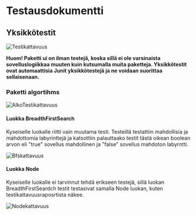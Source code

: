 # Testausdokumentti

## Yksikkötestit

![Testikattavuus](https://github.com/SIholin/tiralabra-Labyrintti/blob/master/documentation/ensimm%C3%A4inenKuva.png)

**Huom! Paketti ui on ilman testejä, koska sillä ei ole varsinaista sovelluslogiikkaa muuten kuin kutsumalla muita paketteja. Yksikkötestit ovat automaattisia Junit yksikkötestejä ja ne voidaan suorittaa sellaisenaan.**

### Paketti algortihms 

![AlkoTestikattavuus](https://github.com/SIholin/tiralabra-Labyrintti/blob/master/documentation/Testikattavuusbfs.png)

#### Luokka BreadthFirstSearch
Kyseiselle luokalle riitti vain muutama testi. Testeillä testattiin mahdollisia ja mahdottomia labyrinttejä ja katsottiin palauttaako testit tästä oikean boolean arvon eli "true" sovellus mahdollinen ja "false" sovellus mahdoton labyrntti.

![Bfskattavuus](https://github.com/SIholin/tiralabra-Labyrintti/blob/master/documentation/Bfskattavuus.png)

#### Luokka Node
Kyseiselle luokalle ei tarvinnut tehdä erikseen testejä, sillä luokan BreadthFirstSeardch testit testasivat samalla Node luokan, kuten testikattavuusraposrtista näkee.

![Nodekattavuus](https://github.com/SIholin/tiralabra-Labyrintti/blob/master/documentation/Nodekattavuus.png)




